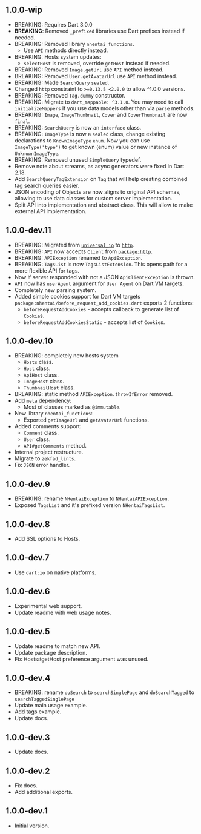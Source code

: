 ## 1.0.0-wip
- BREAKING: Requires Dart 3.0.0
- **BREAKING**: Removed `_prefixed` libraries use Dart prefixes instead
  if needed.
- BREAKING: Removed library `nhentai_functions`.
  - Use `API` methods directly instead.
- BREAKING: Hosts system updates:
  - `selectHost` is removed, override `getHost` instead if needed.
- BREAKING: Removed `Image.getUrl` use `API` method instead.
- BREAKING: Removed `User.getAvatarUrl` use `API` method instead.
- BREAKING: Made `SearchQuery` `sealed`.
- Changed `http` constraint to `>=0.13.5 <2.0.0` to allow ^1.0.0 versions.
- BREAKING: Removed `Tag.dummy` constructor.
- BREAKING: Migrate to `dart_mappable: ^3.1.0`.
  You may need to call `initializeMappers` if you use data models other than via
  `parse` methods.
- BREAKING: `Image`, `ImageThumbnail`, `Cover` and `CoverThumbnail` are now 
  `final`.
- BREAKING: `SearchQuery` is now an `interface` class.
- BREAKING: `ImageType` is now a `sealed` class, change existing declarations to
  `KnownImageType` `enum`.
  Now you can use `ImageType('type')` to get known (enum) value or new instance
  of `UnknownImageType`.
- BREAKING: Removed unused `SimpleQuery` typedef.
- Remove note about streams, as async generators were fixed in Dart 2.18.
- Add `SearchQueryTagExtension` on `Tag` that will help creating combined tag
  search queries easier.
- JSON encoding of Objects are now aligns to original API schemas,
  allowing to use data classes for custom server implementation.
- Split API into implementation and abstract class.
  This will allow to make external API implementation.


## 1.0.0-dev.11
- BREAKING: Migrated from
  [`universal_io`](https://pub.dev/packages/universal_io) to
  [`http`](https://pub.dev/packages/http).
- BREAKING: `API` now accepts `Client` from
  [`package:http`](https://pub.dev/packages/http).
- BREAKING: `APIException` renamed to `ApiException`.
- BREAKING: `TagsList` is now `TagsListExtension`.
  This opens path for a more flexible API for tags.
- Now if server responded with not a JSON `ApiClientException` is thrown.
- `API` now has `userAgent` argument for `User Agent` on Dart VM targets.
- Completely new parsing system.
- Added simple cookies support for Dart VM targets
  `package:nhentai/before_request_add_cookies.dart` exports 2 functions:
  - `beforeRequestAddCookies` - accepts callback to generate list of `Cookie`s.
  - `beforeRequestAddCookiesStatic` - accepts list of `Cookie`s.

## 1.0.0-dev.10
- BREAKING: completely new hosts system
  - `Hosts` class.
  - `Host` class.
  - `ApiHost` class.
  - `ImageHost` class.
  - `ThumbnailHost` class.
- BREAKING: static method `APIException.throwIfError` removed.
- Add `meta` dependency:
  - Most of classes marked as `@immutable`.
- New library `nhentai_functions`:
  - Exported `getImageUrl` and `getAvatarUrl` functions.
- Added comments support:
  - `Comment` class.
  - `User` class.
  - `API#getComments` method.
- Internal project restructure.
- Migrate to `zekfad_lints`.
- Fix `JSON` error handler.

## 1.0.0-dev.9
- BREAKING: rename `NHentaiException` to `NHentaiAPIException`.
- Exposed `TagsList` and it's prefixed version `NHentaiTagsList`.

## 1.0.0-dev.8
- Add SSL options to Hosts.

## 1.0.0-dev.7
- Use `dart:io` on native platforms.

## 1.0.0-dev.6
- Experimental web support.
- Update readme with web usage notes.

## 1.0.0-dev.5
- Update readme to match new API.
- Update package description.
- Fix Hosts#getHost preference argument was unused.

## 1.0.0-dev.4

- BREAKING: rename `doSearch` to `searchSinglePage` and
  `doSearchTagged` to `searchTaggedSinglePage`
- Update main usage example.
- Add tags example.
- Update docs.

## 1.0.0-dev.3

- Update docs.

## 1.0.0-dev.2

- Fix docs.
- Add additional exports.

## 1.0.0-dev.1

- Initial version.
